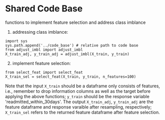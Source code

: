 # Shared Code Base
functions to implement feature selection and address class imblance

1. addressing class imblance:
```
import sys
sys.path.append('../code_base') # relative path to code base
from adjust_imbl import adjust_imbl
X_train_adj, y_train_adj = adjust_imbl(X_train, y_train)
```

2. implement feature selection:
```
from select_feat import select_feat
X_train_sel = select_feat(X_train, y_train, n_features=100)
```

Note that the input `X_train` should be a dataframe only consists of features, i.e., remember to drop information columns as well as the target before applying the above functions; `y_train` should be the response variable 'readmitted_within_30days'. The output `X_train_adj`, `y_train_adj` are the feature dataframe and response varaible after resampling, respectively; `X_train_sel` refers to the returned feature dataframe after feature selection.
